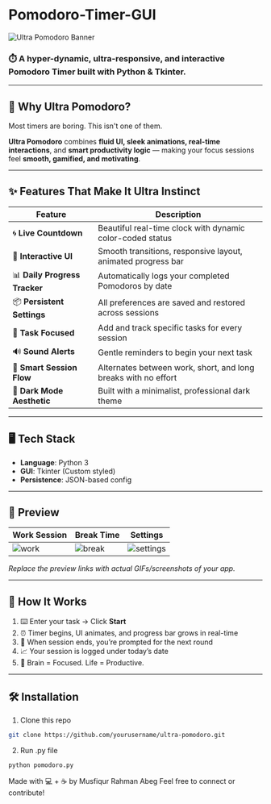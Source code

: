 # Pomodoro-Timer-GUI

![Ultra Pomodoro Banner](https://user-images.githubusercontent.com/0000000/ultra-pomodoro-banner.gif) <!-- Replace with actual banner URL -->

### ⏱️ A hyper-dynamic, ultra-responsive, and interactive Pomodoro Timer built with Python & Tkinter.

---

## 🚀 Why Ultra Pomodoro?

Most timers are boring. This isn't one of them.

**Ultra Pomodoro** combines **fluid UI, sleek animations, real-time interactions**, and **smart productivity logic** — making your focus sessions feel **smooth, gamified, and motivating**.

---

## ✨ Features That Make It Ultra Instinct

| Feature | Description |
|--------|-------------|
| 🌀 **Live Countdown** | Beautiful real-time clock with dynamic color-coded status |
| 🌈 **Interactive UI** | Smooth transitions, responsive layout, animated progress bar |
| 📊 **Daily Progress Tracker** | Automatically logs your completed Pomodoros by date |
| 📦 **Persistent Settings** | All preferences are saved and restored across sessions |
| 🎯 **Task Focused** | Add and track specific tasks for every session |
| 🔊 **Sound Alerts** | Gentle reminders to begin your next task |
| 🧠 **Smart Session Flow** | Alternates between work, short, and long breaks with no effort |
| 🌙 **Dark Mode Aesthetic** | Built with a minimalist, professional dark theme |

---

## 🖥️ Tech Stack

- **Language**: Python 3
- **GUI**: Tkinter (Custom styled)
- **Persistence**: JSON-based config

---

## 📸 Preview

| Work Session | Break Time | Settings |
|--------------|------------|----------|
| ![work](https://user-images.githubusercontent.com/0000000/work.gif) | ![break](https://user-images.githubusercontent.com/0000000/break.gif) | ![settings](https://user-images.githubusercontent.com/0000000/settings.gif) |
*Replace the preview links with actual GIFs/screenshots of your app.*

---

## 🧠 How It Works

1. ⌨️ Enter your task → Click **Start**
2. ⏰ Timer begins, UI animates, and progress bar grows in real-time
3. 🔔 When session ends, you’re prompted for the next round
4. 📈 Your session is logged under today’s date
5. 🧠 Brain = Focused. Life = Productive.

---

## 🛠️ Installation

1. Clone this repo
```bash
git clone https://github.com/yourusername/ultra-pomodoro.git
```
2. Run .py file
```bash 
python pomodoro.py
```

Made with 💻 + ☕ by Musfiqur Rahman Abeg
Feel free to connect or contribute!
